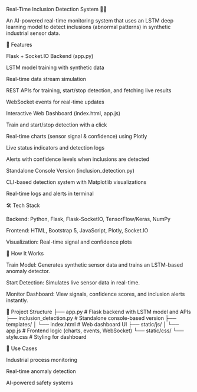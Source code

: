 Real-Time Inclusion Detection System 🚨🤖

An AI-powered real-time monitoring system that uses an LSTM deep learning model to detect inclusions (abnormal patterns) in synthetic industrial sensor data.

🔹 Features

Flask + Socket.IO Backend (app.py)

LSTM model training with synthetic data

Real-time data stream simulation

REST APIs for training, start/stop detection, and fetching live results

WebSocket events for real-time updates

Interactive Web Dashboard (index.html, app.js)

Train and start/stop detection with a click

Real-time charts (sensor signal & confidence) using Plotly

Live status indicators and detection logs

Alerts with confidence levels when inclusions are detected

Standalone Console Version (inclusion_detection.py)

CLI-based detection system with Matplotlib visualizations

Real-time logs and alerts in terminal

🛠️ Tech Stack

Backend: Python, Flask, Flask-SocketIO, TensorFlow/Keras, NumPy

Frontend: HTML, Bootstrap 5, JavaScript, Plotly, Socket.IO

Visualization: Real-time signal and confidence plots

🚀 How It Works

Train Model: Generates synthetic sensor data and trains an LSTM-based anomaly detector.

Start Detection: Simulates live sensor data in real-time.

Monitor Dashboard: View signals, confidence scores, and inclusion alerts instantly.

📂 Project Structure
├── app.py                  # Flask backend with LSTM model and APIs
├── inclusion_detection.py   # Standalone console-based version
├── templates/
│   └── index.html           # Web dashboard UI
├── static/js/
│   └── app.js               # Frontend logic (charts, events, WebSocket)
└── static/css/
    └── style.css            # Styling for dashboard

🎯 Use Cases

Industrial process monitoring

Real-time anomaly detection

AI-powered safety systems

